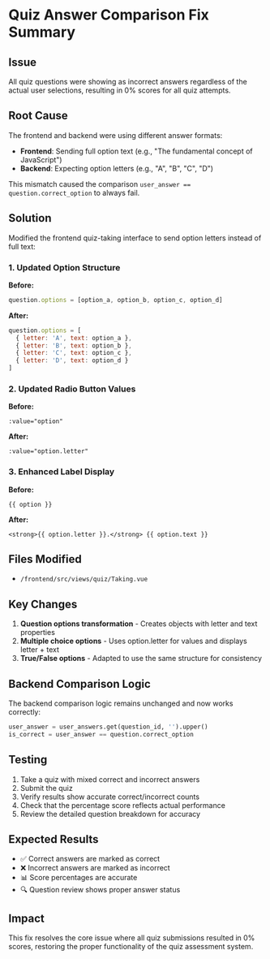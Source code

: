 # Quiz Answer Comparison Fix Summary

## Issue
All quiz questions were showing as incorrect answers regardless of the actual user selections, resulting in 0% scores for all quiz attempts.

## Root Cause
The frontend and backend were using different answer formats:

- **Frontend**: Sending full option text (e.g., "The fundamental concept of JavaScript")
- **Backend**: Expecting option letters (e.g., "A", "B", "C", "D")

This mismatch caused the comparison `user_answer == question.correct_option` to always fail.

## Solution
Modified the frontend quiz-taking interface to send option letters instead of full text:

### 1. Updated Option Structure
**Before:**
```javascript
question.options = [option_a, option_b, option_c, option_d]
```

**After:**
```javascript
question.options = [
  { letter: 'A', text: option_a },
  { letter: 'B', text: option_b },
  { letter: 'C', text: option_c },
  { letter: 'D', text: option_d }
]
```

### 2. Updated Radio Button Values
**Before:**
```vue
:value="option"
```

**After:**
```vue
:value="option.letter"
```

### 3. Enhanced Label Display
**Before:**
```vue
{{ option }}
```

**After:**
```vue
<strong>{{ option.letter }}.</strong> {{ option.text }}
```

## Files Modified
- `/frontend/src/views/quiz/Taking.vue`

## Key Changes
1. **Question options transformation** - Creates objects with letter and text properties
2. **Multiple choice options** - Uses option.letter for values and displays letter + text
3. **True/False options** - Adapted to use the same structure for consistency

## Backend Comparison Logic
The backend comparison logic remains unchanged and now works correctly:
```python
user_answer = user_answers.get(question_id, '').upper()
is_correct = user_answer == question.correct_option
```

## Testing
1. Take a quiz with mixed correct and incorrect answers
2. Submit the quiz
3. Verify results show accurate correct/incorrect counts
4. Check that the percentage score reflects actual performance
5. Review the detailed question breakdown for accuracy

## Expected Results
- ✅ Correct answers are marked as correct
- ❌ Incorrect answers are marked as incorrect  
- 📊 Score percentages are accurate
- 🔍 Question review shows proper answer status

## Impact
This fix resolves the core issue where all quiz submissions resulted in 0% scores, restoring the proper functionality of the quiz assessment system.
